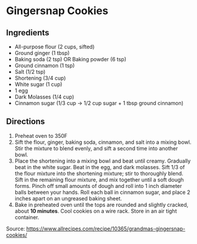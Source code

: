 # Gingersnap Cookies

## Ingredients
* All-purpose flour (2 cups, sifted)
* Ground ginger (1 tbsp)
* Baking soda (2 tsp) OR Baking powder (6 tsp)
* Ground cinnamon (1 tsp)
* Salt (1/2 tsp)
* Shortening (3/4 cup)
* White sugar (1 cup)
* 1 egg
* Dark Molasses (1/4 cup)
* Cinnamon sugar (1/3 cup -> 1/2 cup sugar + 1 tbsp ground cinnamon)

## Directions
1. Preheat oven to 350F
1. Sift the flour, ginger, baking soda, cinnamon, and salt into a mixing bowl. Stir the mixture to blend evenly, and sift a second time into another bowl.
1. Place the shortening into a mixing bowl and beat until creamy. Gradually beat in the white sugar. Beat in the egg, and dark molasses. Sift 1/3 of the flour mixture into the shortening mixture; stir to thoroughly blend. Sift in the remaining flour mixture, and mix together until a soft dough forms. Pinch off small amounts of dough and roll into 1 inch diameter balls between your hands. Roll each ball in cinnamon sugar, and place 2 inches apart on an ungreased baking sheet.
1. Bake in preheated oven until the tops are rounded and slightly cracked, about **10 minutes**. Cool cookies on a wire rack. Store in an air tight container.


Source: https://www.allrecipes.com/recipe/10365/grandmas-gingersnap-cookies/
